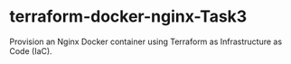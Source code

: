 # terraform-docker-nginx-Task3
Provision an Nginx Docker container using Terraform as Infrastructure as Code (IaC).
